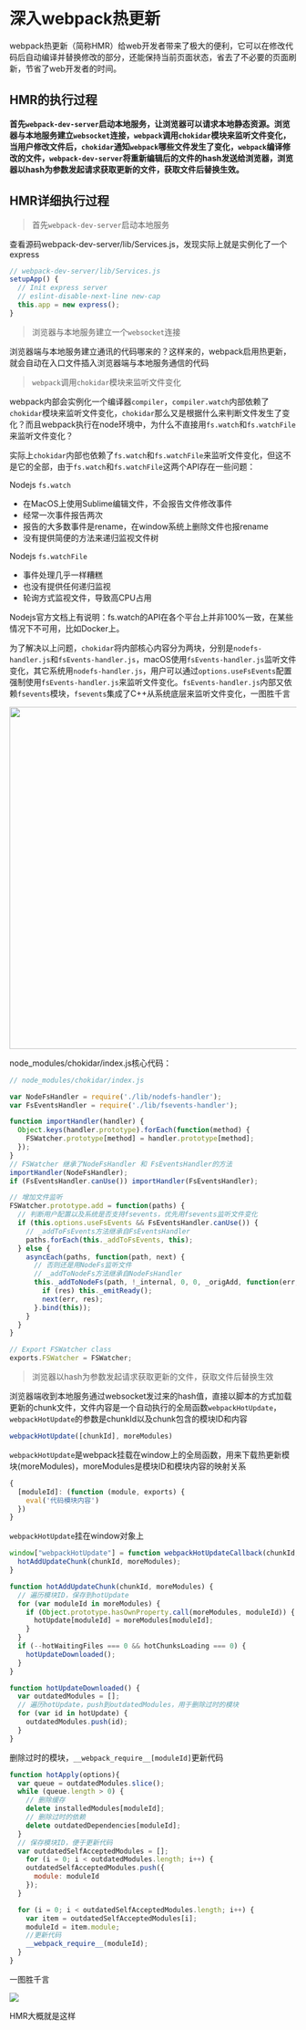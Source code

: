 # 深入webpack热更新

webpack热更新（简称HMR）给web开发者带来了极大的便利，它可以在修改代码后自动编译并替换修改的部分，还能保持当前页面状态，省去了不必要的页面刷新，节省了web开发者的时间。

## HMR的执行过程

**首先```webpack-dev-server```启动本地服务，让浏览器可以请求本地静态资源。浏览器与本地服务建立```websocket```连接，```webpack```调用```chokidar```模块来监听文件变化，当用户修改文件后，```chokidar```通知```webpack```哪些文件发生了变化，```webpack```编译修改的文件，```webpack-dev-server```将重新编辑后的文件的hash发送给浏览器，浏览器以hash为参数发起请求获取更新的文件，获取文件后替换生效。**

## HMR详细执行过程

> 首先```webpack-dev-server```启动本地服务

查看源码webpack-dev-server/lib/Services.js，发现实际上就是实例化了一个express

```js
// webpack-dev-server/lib/Services.js
setupApp() {
  // Init express server
  // eslint-disable-next-line new-cap
  this.app = new express();
}
```
> 浏览器与本地服务建立一个```websocket```连接

浏览器端与本地服务建立通讯的代码哪来的？这样来的，webpack启用热更新，就会自动在入口文件插入浏览器端与本地服务通信的代码

> ```webpack```调用```chokidar```模块来监听文件变化

webpack内部会实例化一个编译器```compiler```，```compiler.watch```内部依赖了```chokidar```模块来监听文件变化，```chokidar```那么又是根据什么来判断文件发生了变化？而且webpack执行在node环境中，为什么不直接用```fs.watch```和```fs.watchFile```来监听文件变化？

实际上```chokidar```内部也依赖了```fs.watch```和```fs.watchFile```来监听文件变化，但这不是它的全部，由于```fs.watch```和```fs.watchFile```这两个API存在一些问题：

Nodejs ```fs.watch```  
* 在MacOS上使用Sublime编辑文件，不会报告文件修改事件
* 经常一次事件报告两次
* 报告的大多数事件是rename，在window系统上删除文件也报rename
* 没有提供简便的方法来递归监视文件树

Nodejs ```fs.watchFile```  
* 事件处理几乎一样糟糕
* 也没有提供任何递归监视
* 轮询方式监视文件，导致高CPU占用

Nodejs官方文档上有说明：fs.watch的API在各个平台上并非100%一致，在某些情况下不可用，比如Docker上。

为了解决以上问题，```chokidar```将内部核心内容分为两块，分别是```nodefs-handler.js```和```fsEvents-handler.js```，macOS使用```fsEvents-handler.js```监听文件变化，其它系统用```nodefs-handler.js```，用户可以通过```options.useFsEvents```配置强制使用```fsEvents-handler.js```来监听文件变化。```fsEvents-handler.js```内部又依赖```fsevents```模块，```fsevents```集成了C++从系统底层来监听文件变化，一图胜千言

<img src="https://raw.githubusercontent.com/wangmeijian/images/master/webpack/chokidar.png" width="600" />

node_modules/chokidar/index.js核心代码：

```js
// node_modules/chokidar/index.js

var NodeFsHandler = require('./lib/nodefs-handler');
var FsEventsHandler = require('./lib/fsevents-handler');

function importHandler(handler) {
  Object.keys(handler.prototype).forEach(function(method) {
    FSWatcher.prototype[method] = handler.prototype[method];
  });
}
// FSWatcher 继承了NodeFsHandler 和 FsEventsHandler的方法
importHandler(NodeFsHandler);
if (FsEventsHandler.canUse()) importHandler(FsEventsHandler);

// 增加文件监听
FSWatcher.prototype.add = function(paths) {
  // 判断用户配置以及系统是否支持fsevents，优先用fsevents监听文件变化
  if (this.options.useFsEvents && FsEventsHandler.canUse()) {
    // _addToFsEvents方法继承自FsEventsHandler
    paths.forEach(this._addToFsEvents, this);
  } else {
    asyncEach(paths, function(path, next) {
      // 否则还是用NodeFs监听文件
      // _addToNodeFs方法继承自NodeFsHandler
      this._addToNodeFs(path, !_internal, 0, 0, _origAdd, function(err, res) {
        if (res) this._emitReady();
        next(err, res);
      }.bind(this));
    }
  }
}

// Export FSWatcher class
exports.FSWatcher = FSWatcher;
```

> 浏览器以hash为参数发起请求获取更新的文件，获取文件后替换生效

浏览器端收到本地服务通过websocket发过来的hash值，直接以<script src="[chunkId].[hash].hot-update.js"></script>脚本的方式加载更新的chunk文件，文件内容是一个自动执行的全局函数```webpackHotUpdate```，```webpackHotUpdate```的参数是chunkId以及chunk包含的模块ID和内容
```js
webpackHotUpdate([chunkId], moreModules)
```

```webpackHotUpdate```是webpack挂载在window上的全局函数，用来下载热更新模块(moreModules)，moreModules是模块ID和模块内容的映射关系
```js
{
  [moduleId]: (function (module, exports) {
    eval('代码模块内容')
  })
}
```
```webpackHotUpdate```挂在window对象上
```js
window["webpackHotUpdate"] = function webpackHotUpdateCallback(chunkId, moreModules) {
  hotAddUpdateChunk(chunkId, moreModules);
}

function hotAddUpdateChunk(chunkId, moreModules) {
  // 遍历模块ID，保存到hotUpdate
  for (var moduleId in moreModules) {
    if (Object.prototype.hasOwnProperty.call(moreModules, moduleId)) {
      hotUpdate[moduleId] = moreModules[moduleId];
    }
  }
  if (--hotWaitingFiles === 0 && hotChunksLoading === 0) {
    hotUpdateDownloaded();
  }
}

function hotUpdateDownloaded() {
  var outdatedModules = [];
  // 遍历hotUpdate，push到outdatedModules，用于删除过时的模块
  for (var id in hotUpdate) {
    outdatedModules.push(id);
  }
}
```
删除过时的模块，```__webpack_require__[moduleId]```更新代码
```js
function hotApply(options){
  var queue = outdatedModules.slice();
  while (queue.length > 0) {
    // 删除缓存
    delete installedModules[moduleId];
    // 删除过时的依赖
    delete outdatedDependencies[moduleId];
  }
  // 保存模块ID，便于更新代码
  var outdatedSelfAcceptedModules = [];
	for (i = 0; i < outdatedModules.length; i++) {
    outdatedSelfAcceptedModules.push({
      module: moduleId
    });
  }

  for (i = 0; i < outdatedSelfAcceptedModules.length; i++) {
    var item = outdatedSelfAcceptedModules[i];
    moduleId = item.module;
    //更新代码
    __webpack_require__(moduleId);
  }
}
```
一图胜千言

<img src="https://raw.githubusercontent.com/wangmeijian/images/master/webpack/HMR.png" />

HMR大概就是这样